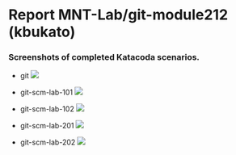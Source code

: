 # Report MNT-Lab/git-module212 (kbukato)

### Screenshots of completed Katacoda scenarios.
* git
![](https://github.com/MNT-Lab/git-module212/blob/kbukato/Screenshots/git.PNG) 

* git-scm-lab-101
![](https://github.com/MNT-Lab/git-module212/blob/kbukato/Screenshots/git-scm-lab-101.PNG)

* git-scm-lab-102
![](https://github.com/MNT-Lab/git-module212/blob/kbukato/Screenshots/git-scm-lab-102.PNG)

* git-scm-lab-201
![](https://github.com/MNT-Lab/git-module212/blob/kbukato/Screenshots/git-scm-lab-201.PNG)

* git-scm-lab-202
![](https://github.com/MNT-Lab/git-module212/blob/kbukato/Screenshots/git-scm-lab-202.PNG)

